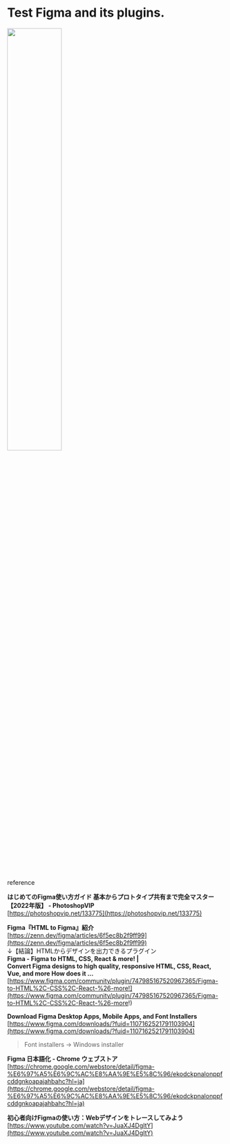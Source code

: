 # Test Figma and its plugins.

<img src="https://evofan.github.io/test_Figma/screenshot/pic_tropicana.jpg" width="50%">  

reference  

**はじめてのFigma使い方ガイド 基本からプロトタイプ共有まで完全マスター【2022年版】 - PhotoshopVIP**  
[https://photoshopvip.net/133775](https://photoshopvip.net/133775)  

**Figma『HTML to Figma』紹介**  
[https://zenn.dev/figma/articles/6f5ec8b2f9ff99](https://zenn.dev/figma/articles/6f5ec8b2f9ff99)  
↓【結論】HTMLからデザインを出力できるプラグイン  
**Figma - Figma to HTML, CSS, React &amp; more! |  
Convert Figma designs to high quality, responsive HTML, CSS, React, Vue, and more How does it ...**  
[https://www.figma.com/community/plugin/747985167520967365/Figma-to-HTML%2C-CSS%2C-React-%26-more!](https://www.figma.com/community/plugin/747985167520967365/Figma-to-HTML%2C-CSS%2C-React-%26-more!)  

**Download Figma Desktop Apps, Mobile Apps, and Font Installers**  
[https://www.figma.com/downloads/?fuid=1107162521791103904](https://www.figma.com/downloads/?fuid=1107162521791103904)  
>Font installers -> Windows installer

**Figma 日本語化 - Chrome ウェブストア**  
[https://chrome.google.com/webstore/detail/figma-%E6%97%A5%E6%9C%AC%E8%AA%9E%E5%8C%96/ekodckpnalonppfcddgnkoapajahbahc?hl=ja](https://chrome.google.com/webstore/detail/figma-%E6%97%A5%E6%9C%AC%E8%AA%9E%E5%8C%96/ekodckpnalonppfcddgnkoapajahbahc?hl=ja)  

**初心者向けFigmaの使い方：Webデザインをトレースしてみよう**  
[https://www.youtube.com/watch?v=JuaXJ4DgItY](https://www.youtube.com/watch?v=JuaXJ4DgItY)  
